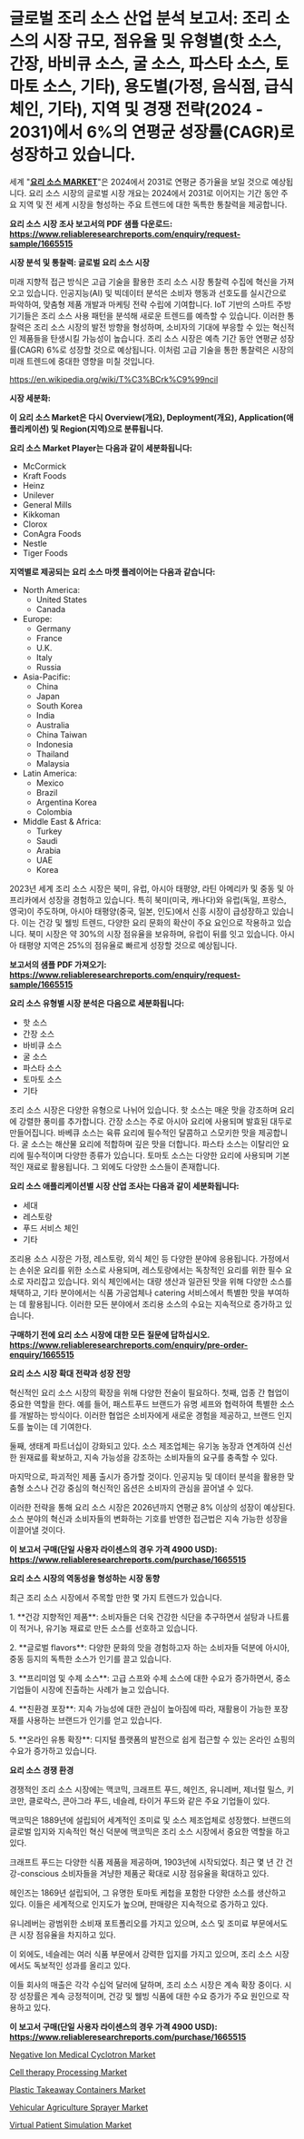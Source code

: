 <p><h1>글로벌 조리 소스 산업 분석 보고서: 조리 소스의 시장 규모, 점유율 및 유형별(핫 소스, 간장, 바비큐 소스, 굴 소스, 파스타 소스, 토마토 소스, 기타), 용도별(가정, 음식점, 급식 체인, 기타), 지역 및 경쟁 전략(2024 - 2031)에서 6%의 연평균 성장률(CAGR)로 성장하고 있습니다.</h1></p><p>세계 "<strong><a href="https://www.reliableresearchreports.com/culinary-sauces-r1665515">요리 소스 MARKET</a></strong>"은 2024에서 2031로 연평균 증가율을 보일 것으로 예상됩니다. 요리 소스 시장의 글로벌 시장 개요는 2024에서 2031로 이어지는 기간 동안 주요 지역 및 전 세계 시장을 형성하는 주요 트렌드에 대한 독특한 통찰력을 제공합니다.</p>
<p><strong>요리 소스 시장 조사 보고서의 PDF 샘플 다운로드: <a href="https://www.reliableresearchreports.com/enquiry/request-sample/1665515">https://www.reliableresearchreports.com/enquiry/request-sample/1665515</a></strong></p>
<p><strong>시장 분석 및 통찰력: 글로벌 요리 소스 시장</strong></p>
<p><p>미래 지향적 접근 방식은 고급 기술을 활용한 조리 소스 시장 통찰력 수집에 혁신을 가져오고 있습니다. 인공지능(AI) 및 빅데이터 분석은 소비자 행동과 선호도를 실시간으로 파악하여, 맞춤형 제품 개발과 마케팅 전략 수립에 기여합니다. IoT 기반의 스마트 주방 기기들은 조리 소스 사용 패턴을 분석해 새로운 트렌드를 예측할 수 있습니다. 이러한 통찰력은 조리 소스 시장의 발전 방향을 형성하며, 소비자의 기대에 부응할 수 있는 혁신적인 제품들을 탄생시킬 가능성이 높습니다. 조리 소스 시장은 예측 기간 동안 연평균 성장률(CAGR) 6%로 성장할 것으로 예상됩니다. 이처럼 고급 기술을 통한 통찰력은 시장의 미래 트렌드에 중대한 영향을 미칠 것입니다.</p></p>
<p><a href="%7CAUTHORITHY_DOMAIN_URL%7C">https://en.wikipedia.org/wiki/T%C3%BCrk%C9%99ncil</a></p>
<p><strong>시장 세분화:</strong></p>
<p><strong>이 요리 소스 Market은 다시 Overview(개요), Deployment(개요), Application(애플리케이션) 및 Region(지역)으로 분류됩니다.</strong></p>
<p><strong>요리 소스 Market Player는 다음과 같이 세분화됩니다:</strong></p>
<p><ul><li>McCormick</li><li>Kraft Foods</li><li>Heinz</li><li>Unilever</li><li>General Mills</li><li>Kikkoman</li><li>Clorox</li><li>ConAgra Foods</li><li>Nestle</li><li>Tiger Foods</li></ul></p>
<p><strong>지역별로 제공되는 요리 소스 마켓 플레이어는 다음과 같습니다:</strong></p>
<p><ul>
    <li>
        North America:
        <ul>
            <li>United States</li>
            <li>Canada</li>
        </ul>
    </li>
    <li>
        Europe:
        <ul>
            <li>Germany</li>
            <li>France</li>
            <li>U.K.</li>
            <li>Italy</li>
            <li>Russia</li>
        </ul>
    </li>
    <li>
        Asia-Pacific:
        <ul>
            <li>China</li>
            <li>Japan</li>
            <li>South Korea</li>
            <li>India</li>
            <li>Australia</li>
            <li>China Taiwan</li>
            <li>Indonesia</li>
            <li>Thailand</li>
            <li>Malaysia</li>
        </ul>
    </li>
    <li>
        Latin America:
        <ul>
            <li>Mexico</li>
            <li>Brazil</li>
            <li>Argentina Korea</li>
            <li>Colombia</li>
        </ul>
    </li>
    <li>
        Middle East & Africa:
        <ul>
            <li>Turkey</li>
            <li>Saudi</li>
            <li>Arabia</li>
            <li>UAE</li>
            <li>Korea</li>
        </ul>
    </li>
    </ul></p>
<p><p>2023년 세계 조리 소스 시장은 북미, 유럽, 아시아 태평양, 라틴 아메리카 및 중동 및 아프리카에서 성장을 경험하고 있습니다. 특히 북미(미국, 캐나다)와 유럽(독일, 프랑스, 영국)이 주도하며, 아시아 태평양(중국, 일본, 인도)에서 신흥 시장이 급성장하고 있습니다. 이는 건강 및 웰빙 트렌드, 다양한 요리 문화의 확산이 주요 요인으로 작용하고 있습니다. 북미 시장은 약 30%의 시장 점유율을 보유하며, 유럽이 뒤를 잇고 있습니다. 아시아 태평양 지역은 25%의 점유율로 빠르게 성장할 것으로 예상됩니다.</p></p>
<p><strong>보고서의 샘플 PDF 가져오기: <a href="https://www.reliableresearchreports.com/enquiry/request-sample/1665515">https://www.reliableresearchreports.com/enquiry/request-sample/1665515</a></strong></p>
<p><strong>요리 소스 유형별 시장 분석은 다음으로 세분화됩니다:</strong></p>
<p><ul><li>핫 소스</li><li>간장 소스</li><li>바비큐 소스</li><li>굴 소스</li><li>파스타 소스</li><li>토마토 소스</li><li>기타</li></ul></p>
<p><p>조리 소스 시장은 다양한 유형으로 나뉘어 있습니다. 핫 소스는 매운 맛을 강조하며 요리에 강렬한 풍미를 추가합니다. 간장 소스는 주로 아시아 요리에 사용되며 발효된 대두로 만들어집니다. 바베큐 소스는 육류 요리에 필수적인 달콤하고 스모키한 맛을 제공합니다. 굴 소스는 해산물 요리에 적합하며 깊은 맛을 더합니다. 파스타 소스는 이탈리안 요리에 필수적이며 다양한 종류가 있습니다. 토마토 소스는 다양한 요리에 사용되며 기본적인 재료로 활용됩니다. 그 외에도 다양한 소스들이 존재합니다.</p></p>
<p><strong>요리 소스 애플리케이션별 시장 산업 조사는 다음과 같이 세분화됩니다:</strong></p>
<p><ul><li>세대</li><li>레스토랑</li><li>푸드 서비스 체인</li><li>기타</li></ul></p>
<p><p>조리용 소스 시장은 가정, 레스토랑, 외식 체인 등 다양한 분야에 응용됩니다. 가정에서는 손쉬운 요리를 위한 소스로 사용되며, 레스토랑에서는 독창적인 요리를 위한 필수 요소로 자리잡고 있습니다. 외식 체인에서는 대량 생산과 일관된 맛을 위해 다양한 소스를 채택하고, 기타 분야에서는 식품 가공업체나 catering 서비스에서 특별한 맛을 부여하는 데 활용됩니다. 이러한 모든 분야에서 조리용 소스의 수요는 지속적으로 증가하고 있습니다.</p></p>
<p><strong>구매하기 전에 요리 소스 시장에 대한 모든 질문에 답하십시오. <a href="https://www.reliableresearchreports.com/enquiry/pre-order-enquiry/1665515">https://www.reliableresearchreports.com/enquiry/pre-order-enquiry/1665515</a></strong></p>
<p><strong>요리 소스 시장 확대 전략과 성장 전망</strong></p>
<p><p>혁신적인 요리 소스 시장의 확장을 위해 다양한 전술이 필요하다. 첫째, 업종 간 협업이 중요한 역할을 한다. 예를 들어, 패스트푸드 브랜드가 유명 셰프와 협력하여 특별한 소스를 개발하는 방식이다. 이러한 협업은 소비자에게 새로운 경험을 제공하고, 브랜드 인지도를 높이는 데 기여한다. </p><p>둘째, 생태계 파트너십이 강화되고 있다. 소스 제조업체는 유기농 농장과 연계하여 신선한 원재료를 확보하고, 지속 가능성을 강조하는 소비자들의 요구를 충족할 수 있다. </p><p>마지막으로, 파괴적인 제품 출시가 증가할 것이다. 인공지능 및 데이터 분석을 활용한 맞춤형 소스나 건강 중심의 혁신적인 옵션은 소비자의 관심을 끌어낼 수 있다. </p><p>이러한 전략을 통해 요리 소스 시장은 2026년까지 연평균 8% 이상의 성장이 예상된다. 소스 분야의 혁신과 소비자들의 변화하는 기호를 반영한 접근법은 지속 가능한 성장을 이끌어낼 것이다.</p></p>
<p><strong>이 보고서 구매(단일 사용자 라이센스의 경우 가격 4900 USD): <a href="https://www.reliableresearchreports.com/purchase/1665515">https://www.reliableresearchreports.com/purchase/1665515</a></strong></p>
<p><strong>요리 소스 시장의 역동성을 형성하는 시장 동향</strong></p>
<p><p>최근 조리 소스 시장에서 주목할 만한 몇 가지 트렌드가 있습니다.</p><p>1. **건강 지향적인 제품**: 소비자들은 더욱 건강한 식단을 추구하면서 설탕과 나트륨이 적거나, 유기농 재료로 만든 소스를 선호하고 있습니다.</p><p>2. **글로벌 flavors**: 다양한 문화의 맛을 경험하고자 하는 소비자들 덕분에 아시아, 중동 등지의 독특한 소스가 인기를 끌고 있습니다.</p><p>3. **프리미엄 및 수제 소스**: 고급 스프와 수제 소스에 대한 수요가 증가하면서, 중소기업들이 시장에 진출하는 사례가 늘고 있습니다.</p><p>4. **친환경 포장**: 지속 가능성에 대한 관심이 높아짐에 따라, 재활용이 가능한 포장재를 사용하는 브랜드가 인기를 얻고 있습니다.</p><p>5. **온라인 유통 확장**: 디지털 플랫폼의 발전으로 쉽게 접근할 수 있는 온라인 쇼핑의 수요가 증가하고 있습니다.</p></p>
<p><strong>요리 소스 경쟁 환경</strong></p>
<p><p>경쟁적인 조리 소스 시장에는 맥코믹, 크래프트 푸드, 헤인즈, 유니레버, 제너럴 밀스, 키코만, 클로락스, 콘아그라 푸드, 네슬레, 타이거 푸드와 같은 주요 기업들이 있다. </p><p>맥코믹은 1889년에 설립되어 세계적인 조미료 및 소스 제조업체로 성장했다. 브랜드의 글로벌 입지와 지속적인 혁신 덕분에 맥코믹은 조리 소스 시장에서 중요한 역할을 하고 있다. </p><p>크래프트 푸드는 다양한 식품 제품을 제공하며, 1903년에 시작되었다. 최근 몇 년 간 건강-conscious 소비자들을 겨냥한 제품군 확대로 시장 점유율을 확대하고 있다. </p><p>헤인즈는 1869년 설립되어, 그 유명한 토마토 케첩을 포함한 다양한 소스를 생산하고 있다. 이들은 세계적으로 인지도가 높으며, 판매량은 지속적으로 증가하고 있다. </p><p>유니레버는 광범위한 소비재 포트폴리오를 가지고 있으며, 소스 및 조미료 부문에서도 큰 시장 점유율을 차지하고 있다.</p><p>이 외에도, 네슬레는 여러 식품 부문에서 강력한 입지를 가지고 있으며, 조리 소스 시장에서도 독보적인 성과를 올리고 있다. </p><p>이들 회사의 매출은 각각 수십억 달러에 달하며, 조리 소스 시장은 계속 확장 중이다. 시장 성장률은 계속 긍정적이며, 건강 및 웰빙 식품에 대한 수요 증가가 주요 원인으로 작용하고 있다.</p></p>
<p><strong>이 보고서 구매(단일 사용자 라이센스의 경우 가격 4900 USD): <a href="https://www.reliableresearchreports.com/purchase/1665515">https://www.reliableresearchreports.com/purchase/1665515</a></strong></p>
<p><p><a href="https://github.com/petbigbeepjn/Market-Research-Report-List-1/blob/main/negative-ion-medical-cyclotron-market.md">Negative Ion Medical Cyclotron Market</a></p><p><a href="https://www.linkedin.com/pulse/cell-therapy-processing-market2024-2031-industry-insights-investment-veche">Cell therapy Processing Market</a></p><p><a href="https://issuu.com/reportprime-2/docs/plastic-takeaway-containers-market-_3dd2ea6bfb608b">Plastic Takeaway Containers Market</a></p><p><a href="https://github.com/luckyshygirl/Market-Research-Report-List-6/blob/main/vehicular-agriculture-sprayer-market.md">Vehicular Agriculture Sprayer Market</a></p><p><a href="https://www.linkedin.com/pulse/market-forecast-global-virtual-patient-simulation-trends-impact-jbzve">Virtual Patient Simulation Market</a></p></p>